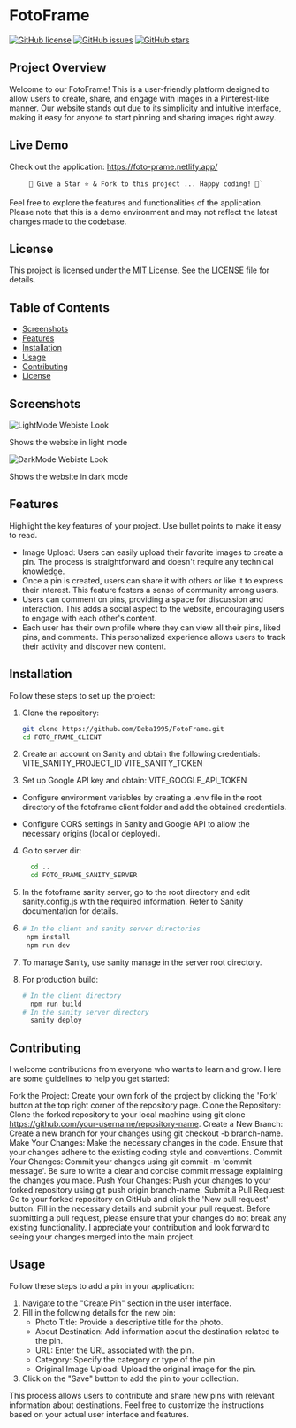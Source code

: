 # FotoFrame

[![GitHub license](https://img.shields.io/github/license/Deba1995/FotoFrame)](https://github.com/Deba1995/FotoFrame/blob/main/LICENSE)
[![GitHub issues](https://img.shields.io/github/issues/Deba1995/FotoFrame)](https://github.com/Deba1995/FotoFrame/issues)
[![GitHub stars](https://img.shields.io/github/stars/Deba1995/FotoFrame)](https://github.com/Deba1995/FotoFrame/stargazers)

## Project Overview
Welcome to our FotoFrame! This is a user-friendly platform designed to allow users to create, share, and engage with images in a Pinterest-like manner. Our website stands out due to its simplicity and intuitive interface, making it easy for anyone to start pinning and sharing images right away.

## Live Demo

Check out the application: https://foto-prame.netlify.app/

      
         🚀 Give a Star ⭐️ & Fork to this project ... Happy coding! 🐼`

Feel free to explore the features and functionalities of the application. Please note that this is a demo environment and may not reflect the latest changes made to the codebase.

## License

This project is licensed under the [MIT License](LICENSE). See the [LICENSE](LICENSE) file for details.


## Table of Contents

- [Screenshots](#screenshots)
- [Features](#features)
- [Installation](#installation)
- [Usage](#usage)
- [Contributing](#contributing)
- [License](#license)

## Screenshots
![LightMode Webiste Look](https://github.com/Deba1995/FotoFrame/assets/38239468/64f7dffd-2c0f-4f70-971d-d22a9560ff6f)

Shows the website in light mode

![DarkMode Webiste Look](https://github.com/Deba1995/FotoFrame/assets/38239468/e8165b92-f7c1-4dc5-808a-aa29168d03c0)

Shows the website in dark mode

## Features

Highlight the key features of your project. Use bullet points to make it easy to read.

- Image Upload: Users can easily upload their favorite images to create a pin. The process is straightforward and doesn't require any technical knowledge.
- Once a pin is created, users can share it with others or like it to express their interest. This feature fosters a sense of community among users.
- Users can comment on pins, providing a space for discussion and interaction. This adds a social aspect to the website, encouraging users to engage with each other's content.
- Each user has their own profile where they can view all their pins, liked pins, and comments. This personalized experience allows users to track their activity and discover new content.

## Installation

Follow these steps to set up the project:

1. Clone the repository:

   ```bash
   git clone https://github.com/Deba1995/FotoFrame.git
   cd FOTO_FRAME_CLIENT

2. Create an account on Sanity and obtain the following credentials:
   VITE_SANITY_PROJECT_ID
   VITE_SANITY_TOKEN
3. Set up Google API key and obtain:
   VITE_GOOGLE_API_TOKEN
   
 - Configure environment variables by creating a .env file in the root directory of the fotoframe client folder and add the obtained credentials.

 - Configure CORS settings in Sanity and Google API to allow the necessary origins (local or deployed).

4. Go to server dir:
   
   ```bash
     cd ..
     cd FOTO_FRAME_SANITY_SERVER

5. In the fotoframe sanity server, go to the root directory and edit sanity.config.js with the required information. Refer to Sanity documentation for details.
6.
   ```bash
   # In the client and sanity server directories
    npm install
    npm run dev
7. To manage Sanity, use sanity manage in the server root directory.
8. For production build:
    ```bash
    # In the client directory
      npm run build
    # In the sanity server directory
      sanity deploy

## Contributing

I welcome contributions from everyone who wants to learn and grow. Here are some guidelines to help you get started:

Fork the Project: Create your own fork of the project by clicking the 'Fork' button at the top right corner of the repository page.
Clone the Repository: Clone the forked repository to your local machine using git clone https://github.com/your-username/repository-name.
Create a New Branch: Create a new branch for your changes using git checkout -b branch-name.
Make Your Changes: Make the necessary changes in the code. Ensure that your changes adhere to the existing coding style and conventions.
Commit Your Changes: Commit your changes using git commit -m 'commit message'. Be sure to write a clear and concise commit message explaining the changes you made.
Push Your Changes: Push your changes to your forked repository using git push origin branch-name.
Submit a Pull Request: Go to your forked repository on GitHub and click the 'New pull request' button. Fill in the necessary details and submit your pull request.
Before submitting a pull request, please ensure that your changes do not break any existing functionality. I appreciate your contribution and look forward to seeing your changes merged into the main project.

## Usage

Follow these steps to add a pin in your application:

1. Navigate to the "Create Pin" section in the user interface.
2. Fill in the following details for the new pin:
   - Photo Title: Provide a descriptive title for the photo.
   - About Destination: Add information about the destination related to the pin.
   - URL: Enter the URL associated with the pin.
   - Category: Specify the category or type of the pin.
   - Original Image Upload: Upload the original image for the pin.
3. Click on the "Save" button to add the pin to your collection.

This process allows users to contribute and share new pins with relevant information about destinations. Feel free to customize the instructions based on your actual user interface and features.



  
